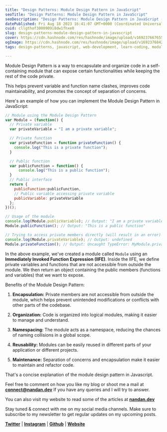 ```yaml
---
title: "Design Patterns: Module Design Pattern in JavaScript"
seoTitle: "Design Patterns: Module Design Pattern in JavaScript"
seoDescription: "Design Patterns: Module Design Pattern in JavaScript - By -Nandan Kumar"
datePublished: Fri Aug 18 2023 16:41:07 GMT+0000 (Coordinated Universal Time)
cuid: cllgthof3000909i8dw1fhxe0
slug: design-patterns-module-design-pattern-in-javascript
cover: https://cdn.hashnode.com/res/hashnode/image/upload/v1692376676555/d6d19109-6e9f-4605-864b-83682ab0f4b7.png
ogImage: https://cdn.hashnode.com/res/hashnode/image/upload/v1692376842749/f2d6456c-2afb-4239-b903-f155d982d2b9.png
tags: design-patterns, javascript, web-development, learn-coding, module-pattern

---
```


Module Design Pattern is a way to encapsulate and organize code in a self-containing module that can expose certain functionalities while keeping the rest of the code private.

This helps prevent variable and function name clashes, improves code maintainability, and promotes the concept of separation of concerns.

Here's an example of how you can implement the Module Design Pattern in JavaScript:

```javascript
// Module using the Module Design Pattern
var Module = (function() {
  // Private variable
  var privateVariable = "I am a private variable";

  // Private function
  var privateFunction = function privateFunction() {
    console.log("This is a private function");
  }

  // Public function
  var publicFunction = function() {
      console.log("This is a public function");
  }
  // Public interface
  return {
    publicFunction:publicFunction,
    // Public variable accessing private variable
    publicVariable: privateVariable
  };
})();

// Usage of the module
console.log(Module.publicVariable); // Output: "I am a private variable"
Module.publicFunction(); // Output: "This is a public function"

// Trying to access private members directly (will result in an error)
console.log(Module.privateVariable); // Output: undefined
Module.privateFunction(); // Output: Uncaught TypeError: MyModule.privateFunction is not a function
```

In the above example, we've created a module called `Module` using an **Immediately Invoked Function Expression (IIFE)**. Inside the IIFE, we define private variables and functions that are not accessible from outside the module. We then return an object containing the public members (functions and variables) that we want to expose.

Benefits of the Module Design Pattern:

1. **Encapsulation:** Private members are not accessible from outside the module, which helps prevent unintended modifications or conflicts with other parts of the codebase.
    
2. **Organization:** Code is organized into logical modules, making it easier to manage and understand.
    
3. **Namespacing:** The module acts as a namespace, reducing the chances of naming collisions in a global scope.
    
4. **Reusability:** Modules can be easily reused in different parts of your application or different projects.
    
5. **Maintenance:** Separation of concerns and encapsulation make it easier to maintain and refactor code.
    

That's a concise explanation of the module design pattern in Javascript.

Feel free to comment on how you like my blog or shoot me a mail at [**connect@nandan.dev**](mailto:connect@nandan.dev) If you have any queries and I will try to answer.

You can also visit my website to read some of the articles at [**nandan.dev**](http://nandan.dev)

Stay tuned & connect with me on my social media channels. Make sure to subscribe to my newsletter to get regular updates on my upcoming posts.

[**Twitter**](https://twitter.com/_sirius93_) | [**Instagram**](https://www.instagram.com/_sirius93_) | [**Github**](https://github.com/sirius93) | [**Website**](https://nandan.dev/)